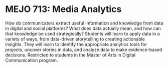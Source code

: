 # MEJO 713: Media Analytics

How do communicators extract useful information and knowledge from data in digital and social platforms? What does data actually mean, and how can that knowledge be used strategically? Students will learn to apply data in a variety of ways, from data-driven storytelling to creating actionable insights. They will learn to identify the appropriate analytics tools for projects, uncover stories in data, and analyze data to make evidence-based decisions. Restricted to students in the Master of Arts in Digital Communication program.